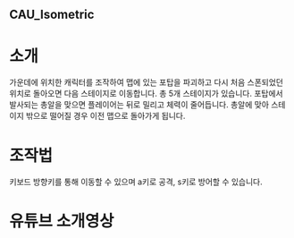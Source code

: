 ## CAU_Isometric
# 소개
가운데에 위치한 캐릭터를 조작하여 맵에 있는 포탑을 파괴하고 다시 처음 스폰되었던 위치로 돌아오면 다음 스테이지로 이동합니다. 총 5개 스테이지가 있습니다. 포탑에서 발사되는 총알을 맞으면 플레이어는 뒤로 밀리고 체력이 줄어듭니다. 총알에 맞아 스테이지 밖으로 떨어질 경우 이전 맵으로 돌아가게 됩니다.
# 조작법
키보드 방향키를 통해 이동할 수 있으며 a키로 공격, s키로 방어할 수 있습니다.

# 유튜브 소개영상
